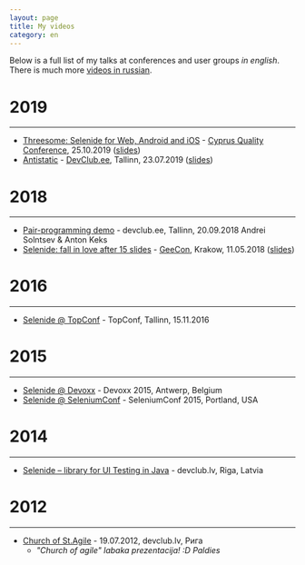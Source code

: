```yaml
---
layout: page
title: My videos
category: en
---
```


Below is a full list of my talks at conferences and user groups _in english_. There is much more [videos in russian](/ru/video/).

# 2019
* * *

* [Threesome: Selenide for Web, Android and iOS](https://youtu.be/Y04rU7qV7Vg) - [Cyprus Quality Conference](https://qa.cyprusitforum.com/en), 25.10.2019  ([slides](https://docs.google.com/presentation/d/1hSCmjwvLCY4bKqSncffZfMOi1NmXIooJu5LIjxYN6hg/edit?usp=sharing))
* [Antistatic](https://www.youtube.com/watch?v=dFQSOlOOoXE&list=PLfazdZ9SzB9eDJIugtfH7KeVLLAP1pDLh) - [DevClub.ee](https://devclub.ee), Tallinn, 23.07.2019
  ([slides](https://docs.google.com/presentation/d/1TYVMr9f2bX-lx5wpLiswgqQwg3II6HF2JJwlfUubOQY/edit?usp=sharing))

# 2018
* * *

* [Pair-programming demo](https://www.youtube.com/watch?v=5lNjDdGKEAY) - devclub.ee, Tallinn, 20.09.2018 Andrei Solntsev & Anton Keks
* [Selenide: fall in love after 15 slides](https://www.youtube.com/watch?v=o6AEfW39f0Y) - [GeeCon](https://2018.geecon.org/schedule-day3/), Krakow, 11.05.2018
  ([slides](https://docs.google.com/presentation/d/1kuzqR8JGnVKIs2r0Bm83LdOfbZkSkoR93f1c8wd26ns/edit?usp=sharing))

# 2016
* * *

* [Selenide @ TopConf](https://www.youtube.com/watch?v=hHwFIONnVRs) - TopConf, Tallinn, 15.11.2016 

# 2015
* * *

* [Selenide @ Devoxx](http://selenide.org/2015/11/13/selenide-on-devoxx) - Devoxx 2015, Antwerp, Belgium
* [Selenide @ SeleniumConf](http://selenide.org/2015/09/23/selenide-on-seleniumconf) - SeleniumConf 2015, Portland, USA

# 2014
* * *

* [Selenide – library for UI Testing in Java](http://www.devclub.lv/andrei-solntsev-selenide-library-for-ui-testing-in-java/) - devclub.lv, Riga, Latvia

# 2012
* * *

* [Church of St.Agile](https://vimeo.com/46302028) - 19.07.2012, devclub.lv, Рига
  * _"Church of agile" labaka prezentacija! :D Paldies_
